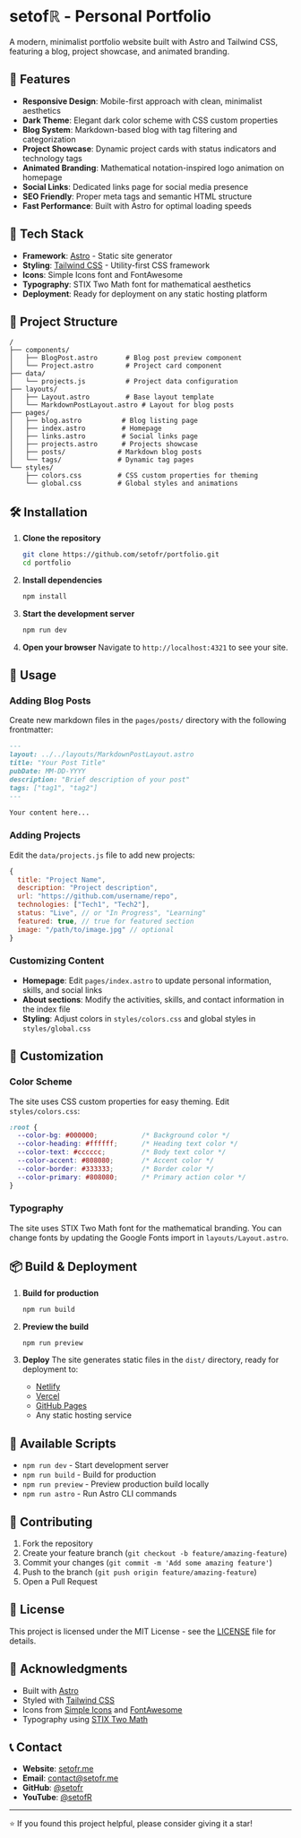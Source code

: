 # setofℝ - Personal Portfolio

A modern, minimalist portfolio website built with Astro and Tailwind CSS, featuring a blog, project showcase, and animated branding.

## 🌟 Features

- **Responsive Design**: Mobile-first approach with clean, minimalist aesthetics
- **Dark Theme**: Elegant dark color scheme with CSS custom properties
- **Blog System**: Markdown-based blog with tag filtering and categorization
- **Project Showcase**: Dynamic project cards with status indicators and technology tags
- **Animated Branding**: Mathematical notation-inspired logo animation on homepage
- **Social Links**: Dedicated links page for social media presence
- **SEO Friendly**: Proper meta tags and semantic HTML structure
- **Fast Performance**: Built with Astro for optimal loading speeds

## 🚀 Tech Stack

- **Framework**: [Astro](https://astro.build/) - Static site generator
- **Styling**: [Tailwind CSS](https://tailwindcss.com/) - Utility-first CSS framework
- **Icons**: Simple Icons font and FontAwesome
- **Typography**: STIX Two Math font for mathematical aesthetics
- **Deployment**: Ready for deployment on any static hosting platform

## 📁 Project Structure

```
/
├── components/
│   ├── BlogPost.astro       # Blog post preview component
│   └── Project.astro        # Project card component
├── data/
│   └── projects.js          # Project data configuration
├── layouts/
│   ├── Layout.astro         # Base layout template
│   └── MarkdownPostLayout.astro # Layout for blog posts
├── pages/
│   ├── blog.astro          # Blog listing page
│   ├── index.astro         # Homepage
│   ├── links.astro         # Social links page
│   ├── projects.astro      # Projects showcase
│   ├── posts/             # Markdown blog posts
│   └── tags/              # Dynamic tag pages
└── styles/
    ├── colors.css         # CSS custom properties for theming
    └── global.css         # Global styles and animations
```

## 🛠️ Installation

1. **Clone the repository**
   ```bash
   git clone https://github.com/setofr/portfolio.git
   cd portfolio
   ```

2. **Install dependencies**
   ```bash
   npm install
   ```

3. **Start the development server**
   ```bash
   npm run dev
   ```

4. **Open your browser**
   Navigate to `http://localhost:4321` to see your site.

## 📝 Usage

### Adding Blog Posts

Create new markdown files in the `pages/posts/` directory with the following frontmatter:

```markdown
---
layout: ../../layouts/MarkdownPostLayout.astro
title: "Your Post Title"
pubDate: MM-DD-YYYY
description: "Brief description of your post"
tags: ["tag1", "tag2"]
---

Your content here...
```

### Adding Projects

Edit the `data/projects.js` file to add new projects:

```javascript
{
  title: "Project Name",
  description: "Project description",
  url: "https://github.com/username/repo",
  technologies: ["Tech1", "Tech2"],
  status: "Live", // or "In Progress", "Learning"
  featured: true, // true for featured section
  image: "/path/to/image.jpg" // optional
}
```

### Customizing Content

- **Homepage**: Edit `pages/index.astro` to update personal information, skills, and social links
- **About sections**: Modify the activities, skills, and contact information in the index file
- **Styling**: Adjust colors in `styles/colors.css` and global styles in `styles/global.css`

## 🎨 Customization

### Color Scheme

The site uses CSS custom properties for easy theming. Edit `styles/colors.css`:

```css
:root {
  --color-bg: #000000;           /* Background color */
  --color-heading: #ffffff;      /* Heading text color */
  --color-text: #cccccc;         /* Body text color */
  --color-accent: #808080;       /* Accent color */
  --color-border: #333333;       /* Border color */
  --color-primary: #808080;      /* Primary action color */
}
```

### Typography

The site uses STIX Two Math font for the mathematical branding. You can change fonts by updating the Google Fonts import in `layouts/Layout.astro`.

## 📦 Build & Deployment

1. **Build for production**
   ```bash
   npm run build
   ```

2. **Preview the build**
   ```bash
   npm run preview
   ```

3. **Deploy**
   The site generates static files in the `dist/` directory, ready for deployment to:
   - [Netlify](https://netlify.com)
   - [Vercel](https://vercel.com)
   - [GitHub Pages](https://pages.github.com)
   - Any static hosting service

## 🔧 Available Scripts

- `npm run dev` - Start development server
- `npm run build` - Build for production
- `npm run preview` - Preview production build locally
- `npm run astro` - Run Astro CLI commands

## 🤝 Contributing

1. Fork the repository
2. Create your feature branch (`git checkout -b feature/amazing-feature`)
3. Commit your changes (`git commit -m 'Add some amazing feature'`)
4. Push to the branch (`git push origin feature/amazing-feature`)
5. Open a Pull Request

## 📄 License

This project is licensed under the MIT License - see the [LICENSE](LICENSE) file for details.

## 🙏 Acknowledgments

- Built with [Astro](https://astro.build/)
- Styled with [Tailwind CSS](https://tailwindcss.com/)
- Icons from [Simple Icons](https://simpleicons.org/) and [FontAwesome](https://fontawesome.com/)
- Typography using [STIX Two Math](https://fonts.google.com/specimen/STIX+Two+Math)

## 📞 Contact

- **Website**: [setofr.me](https://setofr.me)
- **Email**: contact@setofr.me
- **GitHub**: [@setofr](https://github.com/setofr)
- **YouTube**: [@setofR](https://www.youtube.com/@setofR)

---

⭐ If you found this project helpful, please consider giving it a star!